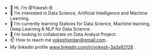 - 👋 Hi, I’m @Yokesh-B
- 👀 I’m interested in Data Science, Artificial Intelligence and Machine Learning.
- 🌱 I’m currently learning Statices for Data Science, Machine learning, Deep Learning & NLP for Data Science.
- 💞️ I’m looking to collaborate on Data Analyst Project.
- 📫 How to reach me  yokeshjordan@gmail.com..
- My linkedin profile www.linkedin.com/in/yokesh-3a3a92128 .

<!---
Yokesh-B/Yokesh-B is a ✨ special ✨ repository because its `README.md` (this file) appears on your GitHub profile.
You can click the Preview link to take a look at your changes.
--->

